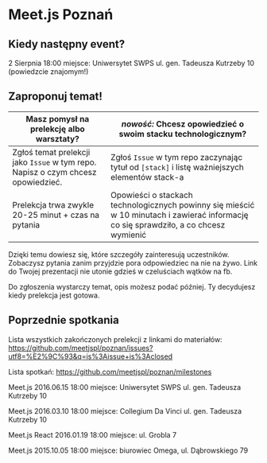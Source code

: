 # Meet.js Poznań

## Kiedy następny event?

2 Sierpnia 18:00
miejsce: Uniwersytet SWPS ul. gen. Tadeusza Kutrzeby 10
(powiedzcie znajomym!)

## Zaproponuj temat!

Masz pomysł na prelekcję albo warsztaty? | *nowość:*  Chcesz opowiedzieć o swoim stacku technologicznym?
 --- | ---
Zgłoś temat prelekcji jako `Issue` w tym repo. Napisz o czym chcesz opowiedzieć. |  Zgłoś `Issue` w tym repo zaczynając tytuł od `[stack]` i listę ważniejszych elementów stack-a
Prelekcja trwa zwykle 20-25 minut + czas na pytania| Opowieści o stackach technologicznych powinny się mieścić w 10 minutach i zawierać informację co się sprawdziło, a co chcesz wymienić


Dzięki temu dowiesz się, które szczegóły zainteresują uczestników.
Zobaczysz pytania zanim przyjdzie pora odpowiedziec na nie na żywo.
Link do Twojej prezentacji nie utonie gdzieś w czeluściach wątków na fb.

Do zgłoszenia wystarczy temat, opis możesz podać później. Ty decydujesz kiedy prelekcja jest gotowa.

## Poprzednie spotkania

Lista wszystkich zakończonych prelekcji z linkami do materiałów:
https://github.com/meetjspl/poznan/issues?utf8=%E2%9C%93&q=is%3Aissue+is%3Aclosed

Lista spotkań:
https://github.com/meetjspl/poznan/milestones

Meet.js
2016.06.15 18:00
miejsce: Uniwersytet SWPS ul. gen. Tadeusza Kutrzeby 10

Meet.js
2016.03.10 18:00
miejsce: Collegium Da Vinci ul. gen. Tadeusza Kutrzeby 10

Meet.js React
2016.01.19 18:00
miejsce: ul. Grobla 7 

Meet.js
2015.10.05 18:00
miejsce: biurowiec Omega, ul. Dąbrowskiego 79
